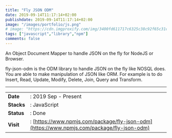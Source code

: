```yaml
---
title: "Fly JSON ODM"
date: 2019-09-14T11:17:14+02:00
publishdate: 2019-09-14T11:17:14+02:00
image: "/images/portfolio/js.png"
# image: "https://cdn.imgproxify.com/img/3400fd611717c6325c38c92f65c31ceedcb94fa308c6df5f049fb4678d6cc17f19c3f954f5720a2453cd8d83e5de776ad359a2f4a54ddb2f.png"
tags: ["javascript","library","npm"]
comments: false
---
```


An Object Document Mapper to handle JSON on the fly for NodeJS or Browser.
<!--more-->
fly-json-odm is the ODM library to handle JSON on the fly like NOSQL does. You are able to make manipulation of JSON like ORM. For example is to do Insert, Read, Update, Modify, Delete, Join, Query and Transform.

---

|||
|---|---|
|**Date**| : 2019 Sep - Present
|**Stacks**| : JavaScript
|**Status**| : Done
|**Visit**| : [https://www.npmjs.com/package/fly-json-odm](https://www.npmjs.com/package/fly-json-odm)


